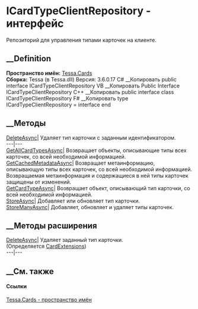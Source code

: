 # ICardTypeClientRepository - интерфейс
Репозиторий для управления типами карточек на клиенте.
## __Definition
 **Пространство имён:** [Tessa.Cards](N_Tessa_Cards.htm)  
 **Сборка:** Tessa (в Tessa.dll) Версия: 3.6.0.17
C# __Копировать
     public interface ICardTypeClientRepository
VB __Копировать
     Public Interface ICardTypeClientRepository
C++ __Копировать
     public interface class ICardTypeClientRepository
F# __Копировать
     type ICardTypeClientRepository = interface end
##  __Методы
[DeleteAsync](M_Tessa_Cards_ICardTypeClientRepository_DeleteAsync.htm)|
Удаляет тип карточки с заданным идентификатором.  
---|---  
[GetAllCardTypesAsync](M_Tessa_Cards_ICardTypeClientRepository_GetAllCardTypesAsync.htm)|
Возвращает объекты, описывающие типы всех карточек, со всей необходимой
информацией.  
[GetCachedMetadataAsync](M_Tessa_Cards_ICardTypeClientRepository_GetCachedMetadataAsync.htm)|
Возвращает метаинформацию, описывающую типы всех карточек, со всей необходимой
информацией. Возвращаемая метаинформация и содержащиеся в ней типы карточек
защищены от изменений.  
[GetCardTypeAsync](M_Tessa_Cards_ICardTypeClientRepository_GetCardTypeAsync.htm)|
Возвращает объект, описывающий тип карточки, со всей необходимой информацией.  
[StoreAsync](M_Tessa_Cards_ICardTypeClientRepository_StoreAsync.htm)|
Добавляет или обновляет тип карточки.  
[StoreManyAsync](M_Tessa_Cards_ICardTypeClientRepository_StoreManyAsync.htm)|
Добавляет, обновляет и удаляет типы карточек.  
##  __Методы расширения
[DeleteAsync](M_Tessa_Cards_CardExtensions_DeleteAsync.htm)|  Удаляет заданный
тип карточки.  
(Определяется [CardExtensions](T_Tessa_Cards_CardExtensions.htm))  
---|---  
##  __См. также
#### Ссылки
[Tessa.Cards - пространство имён](N_Tessa_Cards.htm)
